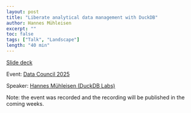 ```yaml
---
layout: post
title: "Liberate analytical data management with DuckDB"
author: Hannes Mühleisen
excerpt: ""
toc: false
tags: ["Talk", "Landscape"]
length: "40 min"
---
```


[Slide deck](https://blobs.duckdb.org/slides/data-council-2025-liberate-analytical-data-management-with-duckdb.pdf)

Event: [Data Council 2025](https://www.datacouncil.ai/bay-2025)

Speaker: [Hannes Mühleisen (DuckDB Labs)](https://hannes.muehleisen.org/)

Note: the event was recorded and the recording will be published in the coming weeks.
